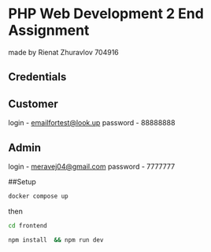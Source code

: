 # PHP Web Development 2 End Assignment
made by Rienat Zhuravlov 704916

## Credentials
## Customer
login - emailfortest@look.up
password - 88888888

## Admin
login - meravej04@gmail.com
password - 7777777


##Setup 

```bash
docker compose up
```

then 

```bash
cd frontend
```

```bash
npm install  && npm run dev
```